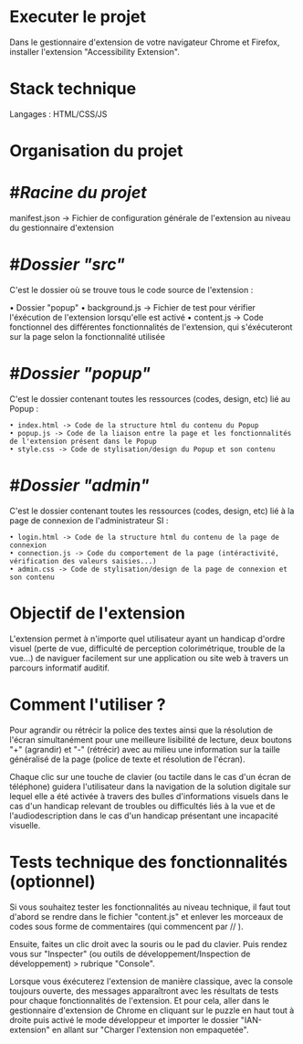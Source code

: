 # Executer le projet

Dans le gestionnaire d'extension de votre navigateur Chrome et Firefox, installer l'extension "Accessibility Extension".

# Stack technique

Langages : HTML/CSS/JS

# Organisation du projet

# #_Racine du projet_

manifest.json -> Fichier de configuration générale de l'extension au niveau du gestionnaire d'extension

# #_Dossier "src"_

C'est le dossier où se trouve tous le code source de l'extension :

• Dossier "popup"
• background.js -> Fichier de test pour vérifier l'éxécution de l'extension lorsqu'elle est activé
• content.js -> Code fonctionnel des différentes fonctionnalités de l'extension, qui s'éxécuteront sur la page selon la fonctionnalité utilisée

# #_Dossier "popup"_

C'est le dossier contenant toutes les ressources (codes, design, etc) lié au Popup :

    • index.html -> Code de la structure html du contenu du Popup
    • popup.js -> Code de la liaison entre la page et les fonctionnalités de l'extension présent dans le Popup
    • style.css -> Code de stylisation/design du Popup et son contenu

# #_Dossier "admin"_

C'est le dossier contenant toutes les ressources (codes, design, etc) lié à la page de connexion de l'administrateur SI :

    • login.html -> Code de la structure html du contenu de la page de connexion
    • connection.js -> Code du comportement de la page (intéractivité, vérification des valeurs saisies...)
    • admin.css -> Code de stylisation/design de la page de connexion et son contenu
    
# Objectif de l'extension

L'extension permet à n'importe quel utilisateur ayant un handicap d'ordre visuel (perte de vue, difficulté de perception colorimétrique, trouble de la vue...) de naviguer facilement sur une application ou site web à travers un parcours informatif auditif.

# Comment l'utiliser ?

Pour agrandir ou rétrécir la police des textes ainsi que la résolution de l'écran simultanément pour une meilleure lisibilité de lecture, deux boutons "+" (agrandir) et "-" (rétrécir) avec au milieu une information sur la taille généralisé de la page (police de texte et résolution de l'écran).

Chaque clic sur une touche de clavier (ou tactile dans le cas d'un écran de téléphone) guidera l'utilisateur dans la navigation de la solution digitale sur lequel elle a été activée à travers des bulles d'informations visuels dans le cas d'un handicap relevant de troubles ou difficultés liés à la vue et de l'audiodescription dans le cas d'un handicap présentant une incapacité visuelle.

# Tests technique des fonctionnalités (optionnel)

Si vous souhaitez tester les fonctionnalités au niveau technique, il faut tout d'abord se rendre dans le fichier "content.js" et enlever les morceaux de codes sous forme de commentaires (qui commencent par // ).

Ensuite, faites un clic droit avec la souris ou le pad du clavier. Puis rendez vous sur "Inspecter" (ou outils de développement/Inspection de développement) > rubrique "Console".

Lorsque vous éxécuterez l'extension de manière classique, avec la console toujours ouverte, des messages apparaîtront avec les résultats de tests pour chaque fonctionnalités de l'extension. Et pour cela, aller dans le gestionnaire d'extension de Chrome en cliquant sur le puzzle en haut tout à droite puis activé le mode développeur et importer le dossier "IAN-extension" en allant sur "Charger l'extension non empaquetée".